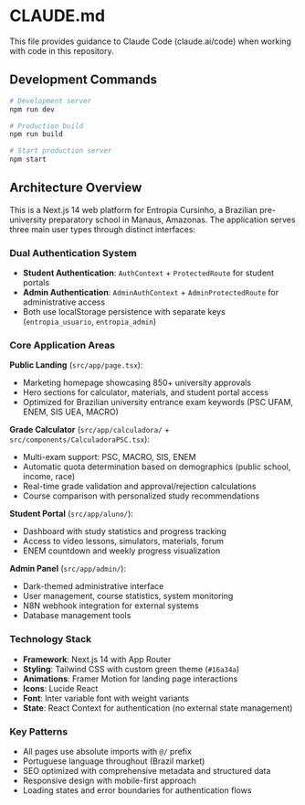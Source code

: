 # CLAUDE.md

This file provides guidance to Claude Code (claude.ai/code) when working with code in this repository.

## Development Commands

```bash
# Development server
npm run dev

# Production build
npm run build

# Start production server
npm start
```

## Architecture Overview

This is a Next.js 14 web platform for Entropia Cursinho, a Brazilian pre-university preparatory school in Manaus, Amazonas. The application serves three main user types through distinct interfaces:

### Dual Authentication System
- **Student Authentication**: `AuthContext` + `ProtectedRoute` for student portals
- **Admin Authentication**: `AdminAuthContext` + `AdminProtectedRoute` for administrative access
- Both use localStorage persistence with separate keys (`entropia_usuario`, `entropia_admin`)

### Core Application Areas

**Public Landing** (`src/app/page.tsx`):
- Marketing homepage showcasing 850+ university approvals
- Hero sections for calculator, materials, and student portal access
- Optimized for Brazilian university entrance exam keywords (PSC UFAM, ENEM, SIS UEA, MACRO)

**Grade Calculator** (`src/app/calculadora/` + `src/components/CalculadoraPSC.tsx`):
- Multi-exam support: PSC, MACRO, SIS, ENEM
- Automatic quota determination based on demographics (public school, income, race)
- Real-time grade validation and approval/rejection calculations
- Course comparison with personalized study recommendations

**Student Portal** (`src/app/aluno/`):
- Dashboard with study statistics and progress tracking
- Access to video lessons, simulators, materials, forum
- ENEM countdown and weekly progress visualization

**Admin Panel** (`src/app/admin/`):
- Dark-themed administrative interface
- User management, course statistics, system monitoring
- N8N webhook integration for external systems
- Database management tools

### Technology Stack
- **Framework**: Next.js 14 with App Router
- **Styling**: Tailwind CSS with custom green theme (`#16a34a`)
- **Animations**: Framer Motion for landing page interactions
- **Icons**: Lucide React
- **Font**: Inter variable font with weight variants
- **State**: React Context for authentication (no external state management)

### Key Patterns
- All pages use absolute imports with `@/` prefix
- Portuguese language throughout (Brazil market)
- SEO optimized with comprehensive metadata and structured data
- Responsive design with mobile-first approach
- Loading states and error boundaries for authentication flows
